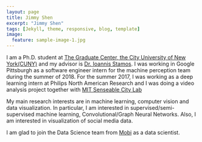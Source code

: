 ```yaml
---
layout: page
title: Jimmy Shen
excerpt: "Jimmy Shen"
tags: [Jekyll, theme, responsive, blog, template]
image:
  feature: sample-image-1.jpg
---
```


I am a Ph.D. student at [The Graduate Center, the City University of New York(CUNY)](https://www.gc.cuny.edu) and my advisor is [Dr. Ioannis Stamos](http://www.cs.hunter.cuny.edu/~ioannis/). I was working in Google Pittsburgh as a software engineer intern for the machine perception team during the summer of 2018. For the summer 2017, I was working as a deep learning intern at Philips North American Research and I was doing a video analysis project together with [MIT Senseable City Lab](http://senseable.mit.edu/) 

My main research interests are in machine learning, computer vision and data visualization. In particular, I am interested in supervised/semi-supervised machine learning, Convolutional/Graph Neural Networks. Also, I am interested in visualization of social media data.

I am glad to join the Data Science team from [Mobi](https://www.takemobi.com/) as a data scientist.


<script type="text/javascript" 
    id="clstr_globe" 
    src="//cdn.clustrmaps.com/globe.js?d=EEVFBXcFKfQfWbpeH9C8ohW0CKpgcc9T3XAYX7Zs8-s">
</script>
